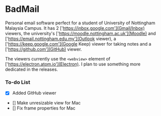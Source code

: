 # BadMail

Personal email software perfect for a student of University of Nottingham Malaysia Campus. It has 2 ['https://inbox.google.com'](Gmail/Inbox) viewers, the university's ['https://moodle.nottingham.ac.uk'](Moodle) and ['https://email.nottingham.edu.my'](Outlook viewer), a ['https://keep.google.com'](Google Keep) viewer for taking notes and a ['https://github.com'](GitHub) viewer.

The viewers currently use the `<webview>` element of ['https://electron.atom.io'](Electron). I plan to use something more dedicated in the releases.

### To-do List

- [x] Added GitHub viewer
- [] Make unresizable view for Mac
- [] Fix frame properties for Mac

